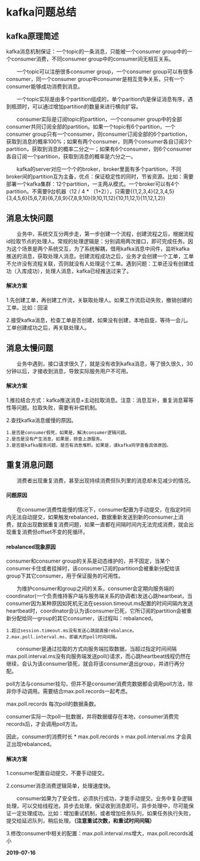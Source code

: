 
# kafka问题总结

## kafka原理简述
kafka消息机制保证：一个topic的一条消息，只能被一个consumer group中的一个consumer消费，不同consumer group中的consumer间无相互关系。

&emsp;&emsp;一个topic可以注册很多consumer group，一个consumer group可以有很多consumer，同一个consumer group中consumer是相互竞争关系，只有一个consumer能够成功消费到消息。

&emsp;&emsp;一个topic实际是由多个partition组成的，单个parition内是保证消息有序，遇到瓶颈时，可以通过增加partition的数量来进行横向扩容。

&emsp;&emsp;consumer实际是订阅topic的partition，一个consumer group中的全部consumer共同订阅全部的partition。如果一个topic有6个partition，一个consumer group只有一个consumer，则consumer订阅全部的6个partiotion，获取到消息的概率100%；如果有两个consumer，则两个consumer各自订阅3个partition，获取到消息的概率二分之一；如果有6个consumer，则6个consumer各自订阅一个partition，获取到消息的概率是六分之一。

&emsp;&emsp;kafka的server对应一个个的broker，broker里面有多个partition，不同broker间的partition互为主备，优点：保证稳定性的同时，节省资源。比如：需要部署一个kafka集群：12个partition，一主两从模式。一个broker可以有4个partition。不需要9台机器（12 / 4 * （1+2）），只需要{{1,2,3,4}{2,3,4,5}{3,4,5,6}{5,6,7,8}{6,7,8,9}{7,8,9,10}{9,10,11,12}{10,11,12,1}{11,12,1,2}}

## 消息太快问题
&emsp;&emsp;业务中，系统交互分两步走，第一步创建一个流程，创建流程之后，根据流程id拉取节点的处理人。常规的处理逻辑是：分别调用两次接口，即可完成任务。因为这个场景是两个系统交互，为了系统解耦，借用kafka消息中间件，监听kafka推送的消息，获取处理人消息。创建流程成功之后，业务才会创建一个工单，工单不允许没有流程关联，否则就没有人处理这个工单。遇到问题：工单还没有创建成功（入库成功），处理人消息，kafka已经推送过来了。

#### 解决方案
1.先创建工单，再创建工作流，关联取处理人。如果工作流启动失败，撤销创建的工单。比如：回滚

2.接受kafka消息，检查工单是否创建，如果没有创建，本地自旋，等待一会儿。工单创建成功之后，再关联处理人。

## 消息太慢问题
&emsp;&emsp;业务中遇到，接口请求很久了，就是没有收到kafka消息，等了很久很久，30分钟以后，才接收到消息，导致实际服务用户不可用。

#### 解决方案
1.推拉结合方式：kafka推送消息+主动拉取消息。注意：消息互补，重复消息幂等性等问题。拉取失败，需要有补偿机制。

2.查找kafka消息缓慢的原因。
    
    1.是否是consumer假死，如果是，解决consumer逻辑问题。
    2.是否是没有产生消息，如果是，排查上游服务。
    3.是否是kafka服务问题，是否有消息堆积。如果是，请kafka同学查看具体原因。

## 重复消息问题
&emsp;&emsp;消费者出现重复消费，甚至出现持续消费但队列里的消息却未见减少的情况。

#### 问题原因
&emsp;&emsp;在consumer消费性能慢的情况下，consumer配置为手动提交，在指定时间内无法自动提交，如果触发rebalanced，数据重新发送到新的consumer上消费，就会出现数据重复消费问题，如果一直都在间隔时间内无法完成消费，就会出现重复消费但offset不变的死循环。

#### rebalanced现象原因
consumer和consumer group的关系是动态维护的，并不固定，当某个consumer卡住或者挂掉时，该consumer订阅的partition会被重新分配给该group下其它consumer，用于保证服务的可用性。

&emsp;&emsp;为维护consumer和group之间的关系，consumer会定期向服务端的coordinator(一个负责维持客户端与服务端关系的协调者)发送心跳heartbeat，当consumer因为某种原因如死机无法在session.timeout.ms配置的时间间隔内发送heartbeat时，coordinator会认为该consumer已死，它所订阅的partition会被重新分配给同一group的其它consumer，该过程叫：rebalanced。
    
    1.超过session.timeout.ms没有发送心跳就直接rebalance。
    2.max.poll.interval.ms，即最大的poll时间间隔。

&emsp;&emsp;consumer是通过拉取的方式向服务端拉取数据，当超过指定时间间隔max.poll.interval.ms没有向服务端发送poll()请求，而心跳heartbeat线程仍然在继续，会认为该consumer锁死，就会将该consumer退出group，并进行再分配。

poll方法与consumer挂勾，但并不是consumer消费完数据都会调用poll方法，除非你手动调用。需要结合max.poll.records一起考虑。

max.poll.records 每次poll的数据条数。

consumer实际一次poll一批数据，并将数据缓存在本地，consumer消费完records后，才会调用poll方法。

因此，consumer的消费时长 * max.poll.records > max.poll.interval.ms 才会真正出现rebalanced。

#### 解决方案
1.consumer配置自动提交，不要手动提交。

2.consumer消息消费逻辑简单，处理速度快。

&emsp;&emsp;consumer如果为了安全性，必须执行成功，才能手动提交。业务中复杂逻辑处理，可以交给线程池，异步去处理，保证收到消息即可。异步处理中，尽可能保证一定处理成功。比如：增加重试机制，或者增加任务队列，如果任务执行失败，提交给延迟队列，稍后处理。**（注意重试次数，和重试时间间隔）**

3.修改consumer中相关的配置：max.poll.interval.ms增大，max.poll.records减小

**2019-07-16**

